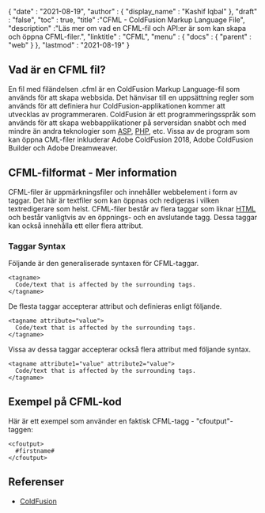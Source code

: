 {
  "date" : "2021-08-19",
  "author" : {
    "display_name" : "Kashif Iqbal"
},
  "draft" : "false",
  "toc" : true,
  "title" :"CFML - ColdFusion Markup Language File",
  "description" :"Läs mer om vad en CFML-fil och API:er är som kan skapa och öppna CFML-filer.",
  "linktitle" : "CFML",
  "menu" : {
    "docs" : {
      "parent" : "web"
}
},
  "lastmod" : "2021-08-19"
}

## Vad är en CFML fil?

En fil med filändelsen .cfml är en ColdFusion Markup Language-fil som används för att skapa webbsida. Det hänvisar till en uppsättning regler som används för att definiera hur ColdFusion-applikationen kommer att utvecklas av programmeraren. ColdFusion är ett programmeringsspråk som används för att skapa webbapplikationer på serversidan snabbt och med mindre än andra teknologier som [ASP](/sv/web/asp/), [PHP](/sv/programming/php/), etc. Vissa av de program som kan öppna CML-filer inkluderar Adobe ColdFusion 2018, Adobe ColdFusion Builder och Adobe Dreamweaver.

## CFML-filformat - Mer information

CFML-filer är uppmärkningsfiler och innehåller webbelement i form av taggar. Det här är textfiler som kan öppnas och redigeras i vilken textredigerare som helst. CFML-filer består av flera taggar som liknar [HTML](/sv/web/html/) och består vanligtvis av en öppnings- och en avslutande tagg. Dessa taggar kan också innehålla ett eller flera attribut.

### Taggar Syntax

Följande är den generaliserade syntaxen för CFML-taggar.

```
<tagname>
  Code/text that is affected by the surrounding tags.
</tagname>
```

De flesta taggar accepterar attribut och definieras enligt följande.

```
<tagname attribute="value">
  Code/text that is affected by the surrounding tags.
</tagname>
```

Vissa av dessa taggar accepterar också flera attribut med följande syntax.

```
<tagname attribute1="value" attribute2="value">
  Code/text that is affected by the surrounding tags.
</tagname>
```

## Exempel på CFML-kod

Här är ett exempel som använder en faktisk CFML-tagg - "cfoutput"-taggen:

```
<cfoutput>
  #firstname#
</cfoutput>
```

## Referenser

* [ColdFusion](https://www.quackit.com/coldfusion/tutorial/)

